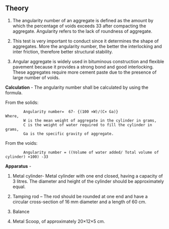 ## Theory

1. The angularity number of an aggregate is defined as the amount by which the percentage of voids exceeds 33  after compacting the aggregate. Angularity refers to the lack of roundness of aggregate.

2. This test is very important to conduct since it determines the shape of aggregates. More the angularity number, the better the interlocking and inter friction, therefore better structural stability.

3. Angular aggregate is widely used in bituminous construction and flexible pavement because it provides a strong bond and good interlocking. These aggregates require more cement paste due to the presence of large number of voids.

**Calculation** - The angularity number shall be calculated by using the formula.

From the solids: 
```
        Angularity number=  67- {(100 ×W)/(C× Ga)} 
Where, 
        W is the mean weight of aggregate in the cylinder in grams,  
        C is the weight of water required to fill the cylinder in grams,  
        Ga is the specific gravity of aggregate.  
```  

From the voids: 
```
        Angularity number = ((Volume of water added/ Total volume of cylinder) ×100) -33
```
              
**Apparatus** -

1. Metal cylinder- Metal cylinder with one end closed, having a capacity of 3 litres. The diameter and height of the cylinder should be approximately equal.  

2. Tamping rod – The rod should be rounded at one end and have a circular cross-section of 16 mm diameter and a length of 60 cm. 

3. Balance 

4. Metal Scoop, of approximately 20×12×5 cm.
